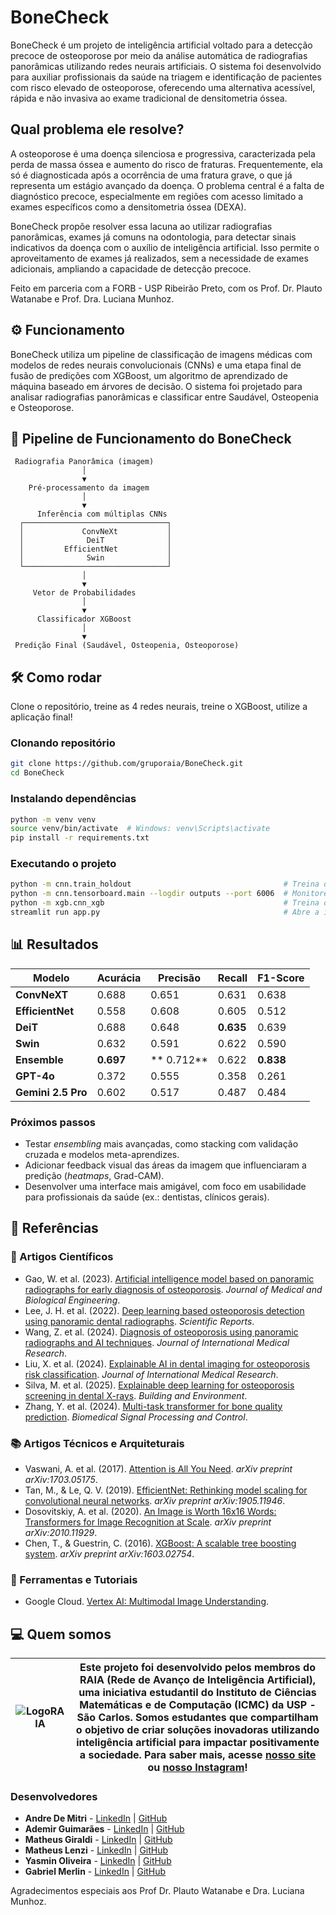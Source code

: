 # BoneCheck

BoneCheck é um projeto de inteligência artificial voltado para a detecção precoce de osteoporose por meio da análise automática de radiografias panorâmicas utilizando redes neurais artificiais. O sistema foi desenvolvido para auxiliar profissionais da saúde na triagem e identificação de pacientes com risco elevado de osteoporose, oferecendo uma alternativa acessível, rápida e não invasiva ao exame tradicional de densitometria óssea.

## Qual problema ele resolve?
A osteoporose é uma doença silenciosa e progressiva, caracterizada pela perda de massa óssea e aumento do risco de fraturas. Frequentemente, ela só é diagnosticada após a ocorrência de uma fratura grave, o que já representa um estágio avançado da doença. O problema central é a falta de diagnóstico precoce, especialmente em regiões com acesso limitado a exames específicos como a densitometria óssea (DEXA).

BoneCheck propõe resolver essa lacuna ao utilizar radiografias panorâmicas, exames já comuns na odontologia, para detectar sinais indicativos da doença com o auxílio de inteligência artificial. Isso permite o aproveitamento de exames já realizados, sem a necessidade de exames adicionais, ampliando a capacidade de detecção precoce.

Feito em parceria com a FORB - USP Ribeirão Preto, com os Prof. Dr. Plauto Watanabe e Prof. Dra. Luciana Munhoz.


## ⚙️ Funcionamento
BoneCheck utiliza um pipeline de classificação de imagens médicas com modelos de redes neurais convolucionais (CNNs) e uma etapa final de fusão de predições com XGBoost, um algoritmo de aprendizado de máquina baseado em árvores de decisão. O sistema foi projetado para analisar radiografias panorâmicas e classificar entre Saudável, Osteopenia e Osteoporose.

## 🔄 Pipeline de Funcionamento do BoneCheck

```plaintext
 Radiografia Panorâmica (imagem)
                │
                ▼
    Pré-processamento da imagem
                │
                ▼
      Inferência com múltiplas CNNs
  ┌────────────────────────────────┐
  │             ConvNeXt           │
  │              DeiT              │
  │         EfficientNet           │
  │              Swin              │
  └────────────────────────────────┘
                │
                ▼
     Vetor de Probabilidades
                │
                ▼
      Classificador XGBoost
                │
                ▼
 Predição Final (Saudável, Osteopenia, Osteoporose)
```


## 🛠️ Como rodar
Clone o repositório, treine as 4 redes neurais, treine o XGBoost, utilize a aplicação final!

### Clonando repositório
```bash
git clone https://github.com/gruporaia/BoneCheck.git
cd BoneCheck
```

### Instalando dependências
```bash
python -m venv venv
source venv/bin/activate  # Windows: venv\Scripts\activate
pip install -r requirements.txt
```

### Executando o projeto
```bash
python -m cnn.train_holdout                                  # Treina o modelo
python -m cnn.tensorboard.main --logdir outputs --port 6006  # Monitore o treinamento
python -m xgb.cnn_xgb                                        # Treina o XGBoost
streamlit run app.py                                         # Abre a interface web
```

## 📊 Resultados
| Modelo         | Acurácia | Precisão | Recall | F1-Score |
|----------------|----------|----------|--------|----------|
| **ConvNeXT**   | 0.688    | 0.651    | 0.631  | 0.638    |
| **EfficientNet** | 0.558  | 0.608    | 0.605  | 0.512    |
| **DeiT**       | 0.688    | 0.648    | **0.635**  | 0.639    |
| **Swin**       | 0.632    | 0.591    | 0.622  | 0.590    |
| **Ensemble**   | **0.697**    |** 0.712**    | 0.622  | **0.838**    |
| **GPT-4o**     | 0.372    | 0.555    | 0.358  | 0.261    |
| **Gemini 2.5 Pro** | 0.602 | 0.517    | 0.487  | 0.484    |


### Próximos passos 
* Testar *ensembling* mais avançadas, como stacking com validação cruzada e modelos meta-aprendizes.
* Adicionar feedback visual das áreas da imagem que influenciaram a predição (*heatmaps*, Grad-CAM).
* Desenvolver uma interface mais amigável, com foco em usabilidade para profissionais da saúde (ex.: dentistas, clínicos gerais).


## 📑 Referências
### 📝 Artigos Científicos
- Gao, W. et al. (2023). [Artificial intelligence model based on panoramic radiographs for early diagnosis of osteoporosis](https://link.springer.com/article/10.1007/s40846-023-00831-x). *Journal of Medical and Biological Engineering*.
- Lee, J. H. et al. (2022). [Deep learning based osteoporosis detection using panoramic dental radiographs](https://europepmc.org/article/med/36185321). *Scientific Reports*.
- Wang, Z. et al. (2024). [Diagnosis of osteoporosis using panoramic radiographs and AI techniques](https://journals.sagepub.com/doi/epub/10.1177/03000605241274576). *Journal of International Medical Research*.
- Liu, X. et al. (2024). [Explainable AI in dental imaging for osteoporosis risk classification](https://journals.sagepub.com/doi/epub/10.1177/03000605241244754). *Journal of International Medical Research*.
- Silva, M. et al. (2025). [Explainable deep learning for osteoporosis screening in dental X-rays](https://www.sciencedirect.com/science/article/pii/S0300571225000958?via%3Dihub). *Building and Environment*.
- Zhang, Y. et al. (2024). [Multi-task transformer for bone quality prediction](https://www.sciencedirect.com/science/article/pii/S1746809424010899). *Biomedical Signal Processing and Control*.

### 📚 Artigos Técnicos e Arquiteturais
- Vaswani, A. et al. (2017). [Attention is All You Need](https://arxiv.org/abs/1703.05175). *arXiv preprint arXiv:1703.05175*.
- Tan, M., & Le, Q. V. (2019). [EfficientNet: Rethinking model scaling for convolutional neural networks](https://arxiv.org/abs/1905.11946). *arXiv preprint arXiv:1905.11946*.
- Dosovitskiy, A. et al. (2020). [An Image is Worth 16x16 Words: Transformers for Image Recognition at Scale](https://arxiv.org/abs/2010.11929). *arXiv preprint arXiv:2010.11929*.
- Chen, T., & Guestrin, C. (2016). [XGBoost: A scalable tree boosting system](https://arxiv.org/abs/1603.02754). *arXiv preprint arXiv:1603.02754*.

### 🧰 Ferramentas e Tutoriais
- Google Cloud. [Vertex AI: Multimodal Image Understanding](https://cloud.google.com/vertex-ai/generative-ai/docs/multimodal/image-un).


## 💻 Quem somos
| ![LogoRAIA](https://github.com/user-attachments/assets/ce3f8386-a900-43ff-af84-adce9c17abd2) |  Este projeto foi desenvolvido pelos membros do **RAIA (Rede de Avanço de Inteligência Artificial)**, uma iniciativa estudantil do Instituto de Ciências Matemáticas e de Computação (ICMC) da USP - São Carlos. Somos estudantes que compartilham o objetivo de criar soluções inovadoras utilizando inteligência artificial para impactar positivamente a sociedade. Para saber mais, acesse [nosso site](https://gruporaia.vercel.app/) ou [nosso Instagram](instagram.com/grupo.raia)! |
|------------------|-------------------------------------------|

### Desenvolvedores
- **Andre De Mitri** - [LinkedIn](https://www.linkedin.com/in/pedroamdelgado) | [GitHub](https://github.com/andregdmitri)
- **Ademir Guimarães** - [LinkedIn](https://www.linkedin.com/in/ademir-guimaraes) | [GitHub](https://github.com/demiguic)
- **Matheus Giraldi** - [LinkedIn](https://www.linkedin.com/in/matheus-giraldi-alvarenga-b2b856217) | [GitHub](https://github.com/matheusgiraldi)
- **Matheus Lenzi** - [LinkedIn](https://www.linkedin.com/in/matheus-lenzi-dos-santos) | [GitHub](https://github.com/Matheus-Lenzi)
- **Yasmin Oliveira** - [LinkedIn](https://www.linkedin.com/in/yasmin-victoria-oliveira) | [GitHub](https://github.com/yasminvo)
- **Gabriel Merlin** - [LinkedIn](https://www.linkedin.com/in/gabrielcmerlin) | [GitHub](https://github.com/gabrielcmerlin)

Agradecimentos especiais aos Prof Dr. Plauto Watanabe e Dra. Luciana Munhoz.
